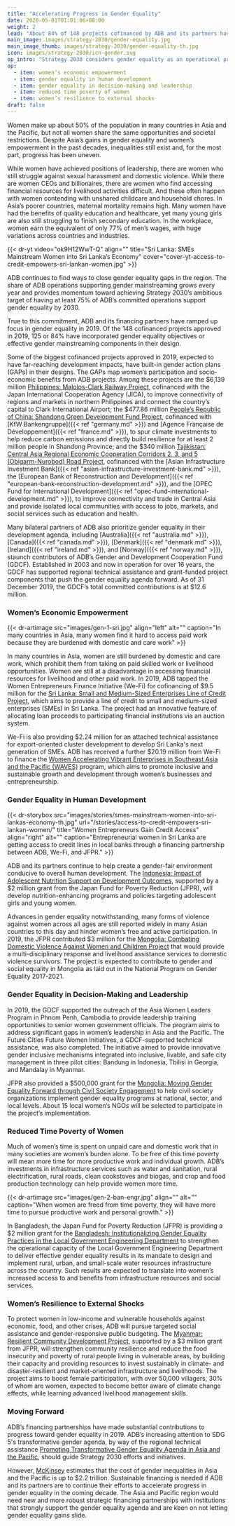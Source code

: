 ```yaml
---
title: "Accelerating Progress in Gender Equality"
date: 2020-05-01T01:01:06+08:00
weight: 2
lead: "About 84% of 148 projects cofinanced by ADB and its partners have incorporated gender equality objectives or effective gender mainstreaming components in their design. Future partnerships will strongly support the gender equality agenda and not let gender equality gains slide."
main_image: images/strategy-2030/gender-equality.jpg
main_image_thumb: images/strategy-2030/gender-equality-th.jpg
icon: images/strategy-2030/icn-gender.svg
op_intro: "Strategy 2030 considers gender equality as an operational priority and focuses on five areas:"
op: 
  - item: women’s economic empowerment
  - item: gender equality in human development
  - item: gender equality in decision-making and leadership
  - item: reduced time poverty of women
  - item: women’s resilience to external shocks
draft: false
---
```


Women make up about 50% of the population in many countries in Asia and the Pacific, but not all women share the same opportunities and societal restrictions. Despite Asia’s gains in gender equality and women’s empowerment in the past decades, inequalities still exist and, for the most part, progress has been uneven.

While women have achieved positions of leadership, there are women who still struggle against sexual harassment and domestic violence. While there are women CEOs and billionaires, there are women who find accessing financial resources for livelihood activities difficult. And these often happen with women contending with unshared childcare and household chores. In Asia’s poorer countries, maternal mortality remains high. Many women have had the benefits of quality education and healthcare, yet many young girls are also still struggling to finish secondary education. In the workplace, women earn the equivalent of only 77% of men’s wages, with huge variations across countries and industries.

{{< dr-yt video="ok9H12WwT-Q" align="" title="Sri Lanka: SMEs Mainstream Women into Sri Lanka’s Economy" cover="cover-yt-access-to-credit-empowers-sri-lankan-women.jpg" >}}

ADB continues to find ways to close gender equality gaps in the region. The share of ADB operations supporting gender mainstreaming grows every year and provides momentum toward achieving Strategy 2030’s ambitious target of having at least 75% of ADB’s committed operations support gender equality by 2030.

True to this commitment, ADB and its financing partners have ramped up focus in gender equality in 2019. Of the 148 cofinanced projects approved in 2019, 125 or 84% have incorporated gender equality objectives or effective gender mainstreaming components in their design.

Some of the biggest cofinanced projects approved in 2019, expected to have far-reaching development impacts, have built-in gender action plans (GAPs) in their designs. The GAPs map women’s participation and socio-economic benefits from ADB projects. Among these projects are the $6,139 million [Philippines: Malolos-Clark Railway Project](https://www.adb.org/projects/52083-001/main), cofinanced with the Japan International Cooperation Agency (JICA), to improve connectivity of regions and markets in northern Philippines and connect the country’s capital to Clark International Airport; the $477.86 million [People’s Republic of China: Shandong Green Development Fund Project](https://www.adb.org/projects/51194-001/main), cofinanced with [KfW Bankengruppe]({{< ref "germany.md" >}}) and [Agence Française de Développement]({{< ref "france.md" >}}), to spur climate investments to help reduce carbon emissions and directly build resilience for at least 2 million people in Shandong Province; and the $340 million [Tajikistan: Central Asia Regional Economic Cooperation Corridors 2, 3, and 5 (Obigarm-Nurobod) Road Project](https://www.adb.org/projects/52042-001/main), cofinanced with the [Asian Infrastructure Investment Bank]({{< ref "asian-infrastructure-investment-bank.md" >}}), the [European Bank of Reconstruction and Development]({{< ref "european-bank-reconstruction-development.md" >}}), and the [OPEC Fund for International Development]({{< ref "opec-fund-international-development.md" >}}), to improve connectivity and trade in Central Asia and provide isolated local communities with access to jobs, markets, and social services such as education and health.  

Many bilateral partners of ADB also prioritize gender equality in their development agenda, including [Australia]({{< ref "australia.md" >}}), [Canada]({{< ref "canada.md" >}}), [Denmark]({{< ref "denmark.md" >}}), [Ireland]({{< ref "ireland.md" >}}), and [Norway]({{< ref "norway.md" >}}), staunch contributors of ADB’s Gender and Development Cooperation Fund (GDCF). Established in 2003 and now in operation for over 16 years, the GDCF has supported regional technical assistance and grant-funded project components that push the gender equality agenda forward. As of 31 December 2019, the GDCF’s total committed contributions is at $12.6 million.

### Women’s Economic Empowerment

{{< dr-artimage src="images/gen-1-sri.jpg" align="left" alt="" caption="In many countries in Asia, many women find it hard to access paid work because they are burdened with domestic and care work" >}}

In many countries in Asia, women are still burdened by domestic and care work, which prohibit them from taking on paid skilled work or livelihood opportunities. Women are still at a disadvantage in accessing financial resources for livelihood and other paid work. In 2019, ADB tapped the Women Entrepreneurs Finance Initiative (We-Fi) for cofinancing of $9.5 million for the [Sri Lanka: Small and Medium-Sized Enterprises Line of Credit Project](https://www.adb.org/projects/49273-001/main#project-overview), which aims to provide a line of credit to small and medium-sized enterprises (SMEs) in Sri Lanka. The project had an innovative feature of allocating loan proceeds to participating financial institutions via an auction system. 

We-Fi is also providing $2.24 million for an attached technical assistance for export-oriented cluster development to develop Sri Lanka's next generation of SMEs. ADB has received a further $20.19 million from We-Fi to finance the [Women Accelerating Vibrant Enterprises in Southeast Asia and the Pacific (WAVES)](https://www.adb.org/news/new-we-fi-financing-enhance-adbs-support-women-led-smes-viet-nam-and-pacific) program, which aims to promote inclusive and sustainable growth and development through women’s businesses and entrepreneurship.

### Gender Equality in Human Development

{{< dr-storybox src="images/stories/smes-mainstream-women-into-sri-lankas-economy-th.jpg" url="/stories/access-to-credit-empowers-sri-lankan-women/" title="Women Entrepreneurs Gain Credit Access" align="right" alt="" caption="Entrepreneurial women in Sri Lanka are getting access to credit lines in local banks through a financing partnership between ADB, We-Fi, and JFPR." >}}

ADB and its partners continue to help create a gender-fair environment conducive to overall human development. The [Indonesia: Impact of Adolescent Nutrition Support on Development Outcomes](https://www.adb.org/projects/51354-001/main#project-overview), supported by a $2 million grant from the Japan Fund for Poverty Reduction (JFPR), will develop nutrition-enhancing programs and policies targeting adolescent girls and young women. 

Advances in gender equality notwithstanding, many forms of violence against women across all ages are still reported widely in many Asian countries to this day and hinder women’s free and active participation. In 2019, the JFPR contributed $3 million for the [Mongolia: Combating Domestic Violence Against Women and Children Project](https://www.adb.org/projects/51217-001/main#project-overview) that would provide a multi-disciplinary response and livelihood assistance services to domestic violence survivors. The project is expected to contribute to gender and social equality in Mongolia as laid out in the National Program on Gender Equality 2017-2021. 

### Gender Equality in Decision-Making and Leadership

In 2019, the GDCF supported the outreach of the Asia Women Leaders Program in Phnom Penh, Cambodia to provide leadership training opportunities to senior women government officials. The program aims to address significant gaps in women’s leadership in Asia and the Pacific. The Future Cities Future Women Initiatives, a GDCF-supported technical assistance, was also completed. The initiative aimed to provide innovative gender inclusive mechanisms integrated into inclusive, livable, and safe city management in three pilot cities: Bandung in Indonesia, Tbilisi in Georgia, and Mandalay in Myanmar.

JFPR also provided a $500,000 grant for the [Mongolia: Moving Gender Equality Forward through Civil Society Engagement](https://www.adb.org/projects/52314-001/main#project-overview) to help civil society organizations implement gender equality programs at national, sector, and local levels. About 15 local women’s NGOs will be selected to participate in the project’s implementation.

### Reduced Time Poverty of Women

Much of women’s time is spent on unpaid care and domestic work that in many societies are women’s burden alone. To be free of this time poverty will mean more time for more productive work and individual growth. ADB’s investments in infrastructure services such as water and sanitation, rural electrification, rural roads, clean cookstoves and biogas, and crop and food production technology can help provide women more time.

{{< dr-artimage src="images/gen-2-ban-engr.jpg" align="" alt="" caption="When women are freed from time poverty, they will have more time to pursue productive work and personal growth." >}}

In Bangladesh, the Japan Fund for Poverty Reduction (JFPR) is providing a $2 million grant for the [Bangladesh: Institutionalizing Gender Equality Practices in the Local Government Engineering Department](https://www.adb.org/projects/51319-001/main#project-overview) to strengthen the operational capacity of the Local Government Engineering Department to deliver effective gender equality results in its mandate to design and implement rural, urban, and small-scale water resources infrastructure across the country. Such results are expected to translate into women’s increased access to and benefits from infrastructure resources and social services. 

### Women’s Resilience to External Shocks

To protect women in low-income and vulnerable households against economic, food, and other crises, ADB will pursue targeted social assistance and gender-responsive public budgeting. The [Myanmar: Resilient Community Development Project](https://www.adb.org/projects/51242-002/main#project-stories), supported by a $3 million grant from JFPR, will strengthen community resilience and reduce the food insecurity and poverty of rural people living in vulnerable areas, by building their capacity and providing resources to invest sustainably in climate- and disaster-resilient and market-oriented infrastructure and livelihoods. The project aims to boost female participation, with over 50,000 villagers, 30% of whom are women, expected to become better aware of climate change effects, while learning advanced livelihood management skills.

### Moving Forward

ADB’s financing partnerships have made substantial contributions to progress toward gender equality in 2019. ADB’s increasing attention to SDG 5's transformative gender agenda, by way of the regional technical assistance [Promoting Transformative Gender Equality Agenda in Asia and the Pacific](https://www.adb.org/projects/52214-001/main#project-overview), should guide Strategy 2030 efforts and initiatives. 

However, [McKinsey](https://www.mckinsey.com/featured-insights/gender-equality/the-power-of-parity-advancing-womens-equality-in-asia-pacific) estimates that the cost of gender inequalities in Asia and the Pacific is up to $2.2 trillion.  Sustainable financing is needed if ADB and its partners are to continue their efforts to accelerate progress in gender equality in the coming decade. The Asia and Pacific region would need new and more robust strategic financing partnerships with institutions that strongly support the gender equality agenda and are keen on not letting gender equality gains slide.